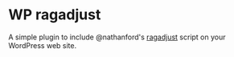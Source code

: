 WP ragadjust
============

A simple plugin to include @nathanford's [ragadjust](https://github.com/nathanford/ragadjust) script on your WordPress web site.